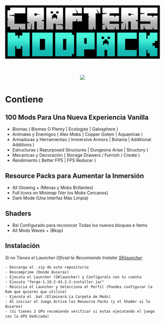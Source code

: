 <div align="center">

![Crafters](./Crafters_Logo.png)

# ![](https://gcdnb.pbrd.co/images/QfNRO9n58uQI.png)

</div>

# Contiene
## 100 Mods Para Una Nueva Experiencia Vanilla
- Biomas ( Biomes O Plenty | Ecologies | Galosphere )
- Animales y Enemigos ( Alex Mobs | Copper Golem | Aquamirae )
- Armaduras y Herramientas ( Immersive Armors | Botania | Additional Additions )
- Estructuras ( Repurposed Structures | Dungeons Arise | Structory )
- Mecanicas y Decoración ( Storage Drawers / Furnish / Create )
- Rendimiento ( Better FPS | FPS Reducer )

## Resource Packs para Aumentar la Inmersión
- All Glowing +   (Menas y Mobs Brillantes) 
- Full Icons on Minimap   (Ver los Mobs Cercanos)
- Dark Mode   (Una Interfaz Más Limpia)

## Shaders
- Bsl Configurado para reconocer Todas los nuevos bloques e Items
- All Mods Waves + (Bksp)

## Instalación

*Si no Tienes el Launcher Oficial te Recomiendo Instalar <a href="https://skmedix.pl/sklauncher/downloads" target="_blank">SKlauncher*</a>


```
- Descarga el .zip de este repositorio
- Descomprime (Donde Quieras)
- Ejecuta el Launcher (SKlauncher) y Configuralo con tu cuenta
- Ejecuta "forge-1.19.2-43.2.3-installer.jar"
- Reinicia el Launcher y Selecciona el Perfil (Puedes configurar la Ram que quieres que utilice)
- Ejecuta el .bat (Eliminará La Carpeta de Mods)
- Al iniciar el Juego Activa los Resource Packs (y el Shader si lo Quieres)
- (Si tienes 2 GPU recomiendo verificar si estas ejecutando el juego con la GPU Dedicada)
```
